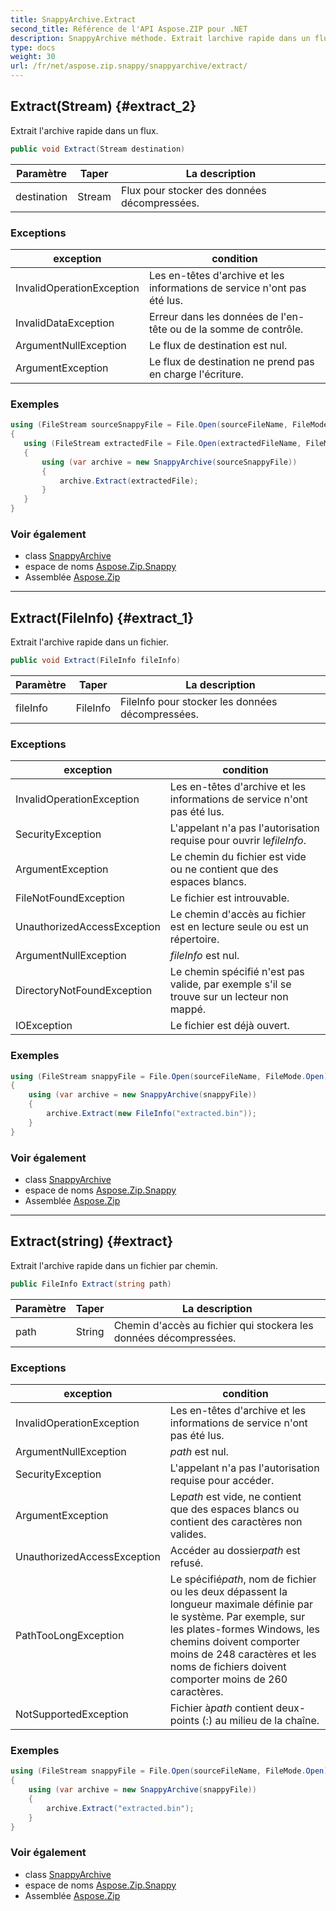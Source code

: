 ```yaml
---
title: SnappyArchive.Extract
second_title: Référence de l'API Aspose.ZIP pour .NET
description: SnappyArchive méthode. Extrait larchive rapide dans un flux.
type: docs
weight: 30
url: /fr/net/aspose.zip.snappy/snappyarchive/extract/
---
```

## Extract(Stream) {#extract_2}

Extrait l'archive rapide dans un flux.

```csharp
public void Extract(Stream destination)
```

| Paramètre | Taper | La description |
| --- | --- | --- |
| destination | Stream | Flux pour stocker des données décompressées. |

### Exceptions

| exception | condition |
| --- | --- |
| InvalidOperationException | Les en-têtes d'archive et les informations de service n'ont pas été lus. |
| InvalidDataException | Erreur dans les données de l'en-tête ou de la somme de contrôle. |
| ArgumentNullException | Le flux de destination est nul. |
| ArgumentException | Le flux de destination ne prend pas en charge l'écriture. |

### Exemples

```csharp
using (FileStream sourceSnappyFile = File.Open(sourceFileName, FileMode.Open))
{
   using (FileStream extractedFile = File.Open(extractedFileName, FileMode.Create))
   {
       using (var archive = new SnappyArchive(sourceSnappyFile))
       {
           archive.Extract(extractedFile);
       }
   }
}
```

### Voir également

* class [SnappyArchive](../)
* espace de noms [Aspose.Zip.Snappy](../../snappyarchive/)
* Assemblée [Aspose.Zip](../../../)

---

## Extract(FileInfo) {#extract_1}

Extrait l'archive rapide dans un fichier.

```csharp
public void Extract(FileInfo fileInfo)
```

| Paramètre | Taper | La description |
| --- | --- | --- |
| fileInfo | FileInfo | FileInfo pour stocker les données décompressées. |

### Exceptions

| exception | condition |
| --- | --- |
| InvalidOperationException | Les en-têtes d'archive et les informations de service n'ont pas été lus. |
| SecurityException | L'appelant n'a pas l'autorisation requise pour ouvrir le*fileInfo*. |
| ArgumentException | Le chemin du fichier est vide ou ne contient que des espaces blancs. |
| FileNotFoundException | Le fichier est introuvable. |
| UnauthorizedAccessException | Le chemin d'accès au fichier est en lecture seule ou est un répertoire. |
| ArgumentNullException | *fileInfo* est nul. |
| DirectoryNotFoundException | Le chemin spécifié n'est pas valide, par exemple s'il se trouve sur un lecteur non mappé. |
| IOException | Le fichier est déjà ouvert. |

### Exemples

```csharp
using (FileStream snappyFile = File.Open(sourceFileName, FileMode.Open))
{
    using (var archive = new SnappyArchive(snappyFile))
    {
        archive.Extract(new FileInfo("extracted.bin"));
    }
}
```

### Voir également

* class [SnappyArchive](../)
* espace de noms [Aspose.Zip.Snappy](../../snappyarchive/)
* Assemblée [Aspose.Zip](../../../)

---

## Extract(string) {#extract}

Extrait l'archive rapide dans un fichier par chemin.

```csharp
public FileInfo Extract(string path)
```

| Paramètre | Taper | La description |
| --- | --- | --- |
| path | String | Chemin d'accès au fichier qui stockera les données décompressées. |

### Exceptions

| exception | condition |
| --- | --- |
| InvalidOperationException | Les en-têtes d'archive et les informations de service n'ont pas été lus. |
| ArgumentNullException | *path* est nul. |
| SecurityException | L'appelant n'a pas l'autorisation requise pour accéder. |
| ArgumentException | Le*path* est vide, ne contient que des espaces blancs ou contient des caractères non valides. |
| UnauthorizedAccessException | Accéder au dossier*path* est refusé. |
| PathTooLongException | Le spécifié*path*, nom de fichier ou les deux dépassent la longueur maximale définie par le système. Par exemple, sur les plates-formes Windows, les chemins doivent comporter moins de 248 caractères et les noms de fichiers doivent comporter moins de 260 caractères. |
| NotSupportedException | Fichier à*path* contient deux-points (:) au milieu de la chaîne. |

### Exemples

```csharp
using (FileStream snappyFile = File.Open(sourceFileName, FileMode.Open))
{
    using (var archive = new SnappyArchive(snappyFile))
    {
        archive.Extract("extracted.bin");
    }
}
```

### Voir également

* class [SnappyArchive](../)
* espace de noms [Aspose.Zip.Snappy](../../snappyarchive/)
* Assemblée [Aspose.Zip](../../../)


